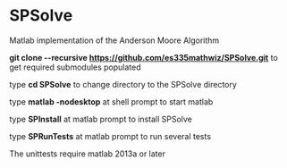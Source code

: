 SPSolve
=======

Matlab implementation of the Anderson Moore Algorithm

__git clone --recursive https://github.com/es335mathwiz/SPSolve.git__   to get required submodules populated

type __cd SPSolve__ to change directory to the SPSolve directory

type __matlab -nodesktop__ at shell prompt to start matlab

type __SPInstall__ at matlab prompt to install SPSolve

type __SPRunTests__ at matlab prompt to run several tests

The unittests require matlab 2013a or later
